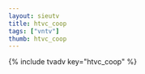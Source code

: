 ```yaml
--- 
layout: sieutv
title: htvc_coop
tags: ["vntv"]
thumb: htvc_coop
---
```

{% include tvadv key="htvc_coop" %}
